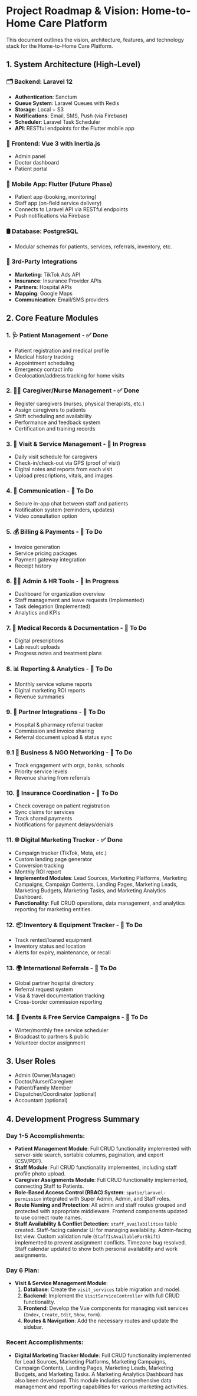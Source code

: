 # Project Roadmap & Vision: Home-to-Home Care Platform

This document outlines the vision, architecture, features, and technology stack for the Home-to-Home Care Platform.

## 1. System Architecture (High-Level)

### 🗂️ Backend: Laravel 12

- **Authentication**: Sanctum
- **Queue System**: Laravel Queues with Redis
- **Storage**: Local + S3
- **Notifications**: Email, SMS, Push (via Firebase)
- **Scheduler**: Laravel Task Scheduler
- **API**: RESTful endpoints for the Flutter mobile app

### 🎨 Frontend: Vue 3 with Inertia.js

- Admin panel
- Doctor dashboard
- Patient portal

### 📱 Mobile App: Flutter (Future Phase)

- Patient app (booking, monitoring)
- Staff app (on-field service delivery)
- Connects to Laravel API via RESTful endpoints
- Push notifications via Firebase

### 🛢️ Database: PostgreSQL

- Modular schemas for patients, services, referrals, inventory, etc.

### 🔌 3rd-Party Integrations

- **Marketing**: TikTok Ads API
- **Insurance**: Insurance Provider APIs
- **Partners**: Hospital APIs
- **Mapping**: Google Maps
- **Communication**: Email/SMS providers

## 2. Core Feature Modules

### 1. 🩺 Patient Management - ✅ Done

- Patient registration and medical profile
- Medical history tracking
- Appointment scheduling
- Emergency contact info
- Geolocation/address tracking for home visits

### 2. 👨‍⚕️ Caregiver/Nurse Management - ✅ Done

- Register caregivers (nurses, physical therapists, etc.)
- Assign caregivers to patients
- Shift scheduling and availability
- Performance and feedback system
- Certification and training records

### 3. 🏥 Visit & Service Management - 🚧 In Progress

- Daily visit schedule for caregivers
- Check-in/check-out via GPS (proof of visit)
- Digital notes and reports from each visit
- Upload prescriptions, vitals, and images

### 4. 💬 Communication - 📝 To Do

- Secure in-app chat between staff and patients
- Notification system (reminders, updates)
- Video consultation option

### 5. 💰 Billing & Payments - 📝 To Do

- Invoice generation
- Service pricing packages
- Payment gateway integration
- Receipt history

### 6. 🧑‍💼 Admin & HR Tools - 🚧 In Progress

- Dashboard for organization overview
- Staff management and leave requests (Implemented)
- Task delegation (Implemented)
- Analytics and KPIs

### 7. 📄 Medical Records & Documentation - 📝 To Do

- Digital prescriptions
- Lab result uploads
- Progress notes and treatment plans

### 8. 📊 Reporting & Analytics - 📝 To Do

- Monthly service volume reports
- Digital marketing ROI reports
- Revenue summaries

### 9. 🤝 Partner Integrations - 📝 To Do

- Hospital & pharmacy referral tracker
- Commission and invoice sharing
- Referral document upload & status sync
### 9.1 🏦 Business & NGO Networking - 📝 To Do

- Track engagement with orgs, banks, schools
- Priority service levels
- Revenue sharing from referrals

### 10. 🧾 Insurance Coordination - 📝 To Do

- Check coverage on patient registration
- Sync claims for services
- Track shared payments
- Notifications for payment delays/denials

### 11. 🌐 Digital Marketing Tracker - ✅ Done

- Campaign tracker (TikTok, Meta, etc.)
- Custom landing page generator
- Conversion tracking
- Monthly ROI report
- **Implemented Modules**: Lead Sources, Marketing Platforms, Marketing Campaigns, Campaign Contents, Landing Pages, Marketing Leads, Marketing Budgets, Marketing Tasks, and Marketing Analytics Dashboard.
- **Functionality**: Full CRUD operations, data management, and analytics reporting for marketing entities.

### 12. 📦 Inventory & Equipment Tracker - 📝 To Do

- Track rented/loaned equipment
- Inventory status and location
- Alerts for expiry, maintenance, or recall

### 13. 🌍 International Referrals - 📝 To Do

- Global partner hospital directory
- Referral request system
- Visa & travel documentation tracking
- Cross-border commission reporting

### 14. 📅 Events & Free Service Campaigns - 📝 To Do

- Winter/monthly free service scheduler
- Broadcast to partners & public
- Volunteer doctor assignment



## 3. User Roles

- Admin (Owner/Manager)
- Doctor/Nurse/Caregiver
- Patient/Family Member
- Dispatcher/Coordinator (optional)
- Accountant (optional)

## 4. Development Progress Summary

### Day 1-5 Accomplishments:

- **Patient Management Module**: Full CRUD functionality implemented with server-side search, sortable columns, pagination, and export (CSV/PDF).
- **Staff Module**: Full CRUD functionality implemented, including staff profile photo upload.
- **Caregiver Assignments Module**: Full CRUD functionality implemented, connecting Staff to Patients.
- **Role-Based Access Control (RBAC) System**: `spatie/laravel-permission` integrated with Super Admin, Admin, and Staff roles.
- **Route Naming and Protection**: All admin and staff routes grouped and protected with appropriate middleware. Frontend components updated to use correct route names.
- **Staff Availability & Conflict Detection**: `staff_availabilities` table created. Staff-facing calendar UI for managing availability. Admin-facing list view. Custom validation rule (`StaffIsAvailableForShift`) implemented to prevent assignment conflicts. Timezone bug resolved. Staff calendar updated to show both personal availability and work assignments.

### Day 6 Plan:

- **Visit & Service Management Module**:
    1.  **Database**: Create the `visit_services` table migration and model.
    2.  **Backend**: Implement the `VisitServiceController` with full CRUD functionality.
    3.  **Frontend**: Develop the Vue components for managing visit services (`Index`, `Create`, `Edit`, `Show`, `Form`).
    4.  **Routes & Navigation**: Add the necessary routes and update the sidebar.

### Recent Accomplishments:

- **Digital Marketing Tracker Module**: Full CRUD functionality implemented for Lead Sources, Marketing Platforms, Marketing Campaigns, Campaign Contents, Landing Pages, Marketing Leads, Marketing Budgets, and Marketing Tasks. A Marketing Analytics Dashboard has also been developed. This module includes comprehensive data management and reporting capabilities for various marketing activities.
